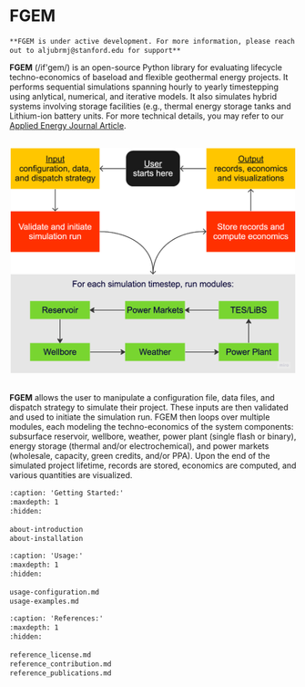 # FGEM

```{warning}
**FGEM is under active development. For more information, please reach out to aljubrmj@stanford.edu for support**
```

**FGEM** (/if'gem/) is an open-source Python library for evaluating lifecycle techno-economics of baseload and flexible geothermal energy projects. 
It performs sequential simulations spanning hourly to yearly timestepping using anlytical, numerical, and iterative models. 
It also simulates hybrid systems involving storage facilities (e.g., thermal energy storage tanks and Lithium-ion battery units. 
For more technical details, you may refer to our [Applied Energy Journal Article](https://doi.org/10.1016/j.apenergy.2023.122125).

 <br />
<div align="center">
  <img src="_static/flowchart.png" alt="logo" width="500" height="auto" />
</div>
 <br />

 **FGEM** allows the user to manipulate a configuration file, data files, and dispatch strategy to simulate their project. 
These inputs are then validated and used to initiate the simulation run. FGEM then loops over multiple modules, each modeling the techno-economics of the system components: 
subsurface reservoir, wellbore, weather, power plant (single flash or binary), energy storage (thermal and/or electrochemical), and power markets (wholesale, capacity, green credits, and/or PPA). 
Upon the end of the simulated project lifetime, records are stored, economics are computed, and various quantities are visualized.

```{toctree}
:caption: 'Getting Started:'
:maxdepth: 1
:hidden:

about-introduction
about-installation
```

```{toctree}
:caption: 'Usage:'
:maxdepth: 1
:hidden:

usage-configuration.md
usage-examples.md
```

```{toctree}
:caption: 'References:'
:maxdepth: 1
:hidden:

reference_license.md
reference_contribution.md
reference_publications.md
```
